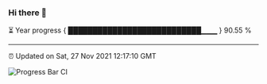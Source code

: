 ### Hi there 👋

⏳ Year progress { ███████████████████████████▁▁▁ } 90.55 %

---

⏰ Updated on Sat, 27 Nov 2021 12:17:10 GMT

![Progress Bar CI](https://github.com/liununu/liununu/workflows/Progress%20Bar%20CI/badge.svg)
